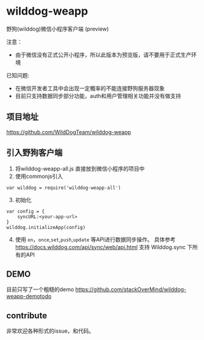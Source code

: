 # wilddog-weapp


野狗(wilddog)微信小程序客户端 (preview)

注意：
* 由于微信没有正式公开小程序，所以此版本为预览版，请不要用于正式生产环境

已知问题:
* 在微信开发者工具中会出现一定概率的不能连接野狗服务器现象
* 目前只支持数据同步部分功能，auth和用户管理相关功能并没有做支持

## 项目地址
https://github.com/WildDogTeam/wilddog-weapp


## 引入野狗客户端

1. 将wilddog-weapp-all.js 直接放到微信小程序的项目中
2. 使用commonjs引入
```
var wilddog = require('wilddog-weapp-all')
```
3. 初始化

```
var config = {
    syncURL:<your-app-url>
}
wilddog.initializeApp(config)
```

4. 使用 `on`，`once`,`set`,`push`,`update` 等API进行数据同步操作。
具体参考 https://docs.wilddog.com/api/sync/web/api.html
支持 Wilddog.sync 下所有的API

## DEMO

目前只写了一个粗糙的demo
https://github.com/stackOverMind/wilddog-weapp-demotodo

## contribute

非常欢迎各种形式的issue，和代码。
